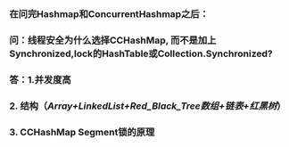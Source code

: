 ### 在问完Hashmap和ConcurrentHashmap之后：

### 问：线程安全为什么选择CCHashMap, 而不是加上Synchronized,lock的HashTable或Collection.Synchronized?

### 答：1.并发度高
###     2. 结构（*Array+LinkedList+Red_Black_Tree数组+链表+红黑树*）
###     3. CCHashMap Segment锁的原理


